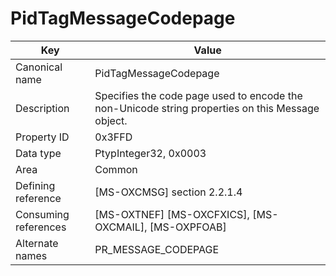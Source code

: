 # PidTagMessageCodepage

| Key | Value |
|---|---|
| Canonical name | PidTagMessageCodepage |
| Description | Specifies the code page used to encode the non-Unicode string properties on this Message object. |
| Property ID | 0x3FFD |
| Data type | PtypInteger32, 0x0003 |
| Area | Common |
| Defining reference | [MS-OXCMSG] section 2.2.1.4 |
| Consuming references | [MS-OXTNEF] [MS-OXCFXICS], [MS-OXCMAIL], [MS-OXPFOAB] |
| Alternate names | PR_MESSAGE_CODEPAGE |
